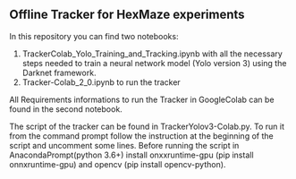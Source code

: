 ## Offline Tracker for HexMaze experiments

In this repository you can find two notebooks: 
1. TrackerColab_Yolo_Training_and_Tracking.ipynb with all the necessary steps needed to train a neural network model (Yolo version 3) using the Darknet framework.  
2. Tracker-Colab_2_0.ipynb to run the tracker

All Requirements informations to run the Tracker in GoogleColab can be found in the second notebook.

The script of the tracker can be found in TrackerYolov3-Colab.py. To run it from the command prompt follow the instruction at the beginning of the script and uncomment some lines.
Before running the script in AnacondaPrompt(python 3.6+) install onxxruntime-gpu (pip install onnxruntime-gpu) and opencv (pip install opencv-python).

